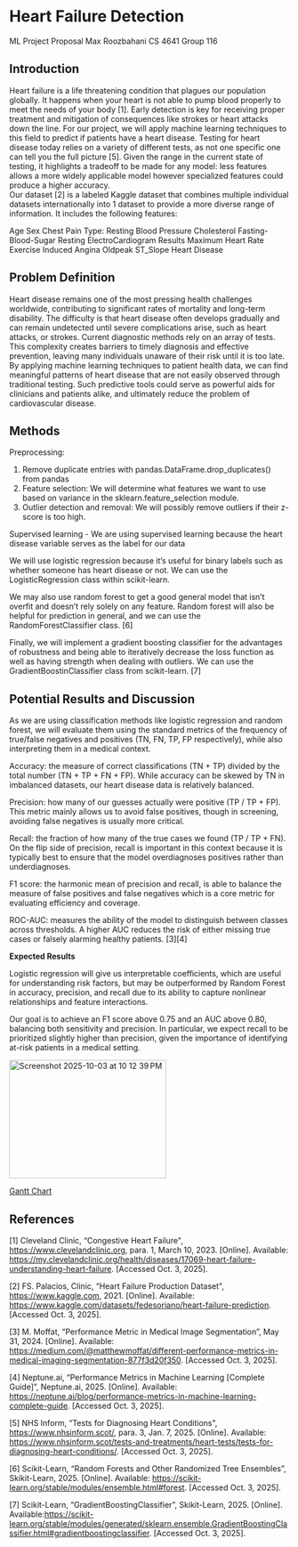 # Heart Failure Detection

ML Project Proposal
Max Roozbahani
CS 4641
Group 116

## Introduction

  Heart failure is a life threatening condition that plagues our population globally. It happens when your heart is not able to pump blood properly to meet the needs of your body [1]. Early detection is key for receiving proper treatment and mitigation of consequences like strokes or heart attacks down the line. For our project, we will apply machine learning techniques to this field to predict if patients have a heart disease. Testing for heart disease today relies on a variety of different tests, as not one specific one can tell you the full picture [5]. Given the range in the current state of testing, it highlights a tradeoff to be made for any model: less features allows a more widely applicable model however specialized features could produce a higher accuracy.  
  Our dataset [2] is a labeled Kaggle dataset that combines multiple individual datasets internationally into 1 dataset to provide a more diverse range of information. It includes the following features:

Age 
Sex
Chest Pain Type:
Resting Blood Pressure
Cholesterol
Fasting-Blood-Sugar
Resting ElectroCardiogram Results
Maximum Heart Rate
Exercise Induced Angina
Oldpeak
ST_Slope
Heart Disease

## Problem Definition

Heart disease remains one of the most pressing health challenges worldwide, contributing to significant rates of mortality and long-term disability. The difficulty is that heart disease often develops gradually and can remain undetected until severe complications arise, such as heart attacks, or strokes. Current diagnostic methods rely on an array of tests. This complexity creates barriers to timely diagnosis and effective prevention, leaving many individuals unaware of their risk until it is too late.
By applying machine learning techniques to patient health data, we can find meaningful patterns of heart disease that are not easily observed through traditional testing. Such predictive tools could serve as powerful aids for clinicians and patients alike, and ultimately reduce the problem of cardiovascular disease.

## Methods

Preprocessing:
  1. Remove duplicate entries with pandas.DataFrame.drop_duplicates() from pandas
  2. Feature selection: We will determine what features we want to use based on variance in the sklearn.feature_selection module.
  3. Outlier detection and removal: We will possibly remove outliers if their z-score is too high.

Supervised learning - We are using supervised learning because the heart disease variable serves as the label for our data

We will use logistic regression because it’s useful for binary labels such as whether someone has heart disease or not. We can use the LogisticRegression class within scikit-learn.

We may also use random forest to get a good general model that isn’t overfit and doesn’t rely solely on any feature. Random forest will also be helpful for prediction in general, and we can use the RandomForestClassifier class. [6]

Finally, we will implement a gradient boosting classifier for the advantages of robustness and being able to iteratively decrease the loss function as well as having strength when dealing with outliers. We can use the GradientBoostinClassifier class from scikit-learn. [7]


## Potential Results and Discussion

As we are using classification methods like logistic regression and random forest, we will evaluate them using the standard metrics of the frequency of true/false negatives and positives (TN, FN, TP, FP respectively), while also interpreting them in a medical context.

Accuracy: the measure of correct classifications (TN + TP) divided by the total number (TN + TP + FN + FP). While accuracy can be skewed by TN in imbalanced datasets, our heart disease data is relatively balanced.

Precision: how many of our guesses actually were positive (TP / TP + FP). This metric mainly allows us to avoid false positives, though in screening, avoiding false negatives is usually more critical.

Recall: the fraction of how many of the true cases we found (TP / TP + FN). On the flip side of precision, recall is important in this context because it is typically best to ensure that the model overdiagnoses positives rather than underdiagnoses. 

F1 score: the harmonic mean of precision and recall, is able to balance the measure of false positives and false negatives which is a core metric for evaluating efficiency and coverage.

ROC-AUC: measures the ability of the model to distinguish between classes across thresholds. A higher AUC reduces the risk of either missing true cases or falsely alarming healthy patients. [3][4]



**Expected Results**

Logistic regression will give us interpretable coefficients, which are useful for understanding risk factors, but may be outperformed by Random Forest in accuracy, precision, and recall due to its ability to capture nonlinear relationships and feature interactions.

Our goal is to achieve an F1 score above 0.75 and an AUC above 0.80, balancing both sensitivity and precision. In particular, we expect recall to be prioritized slightly higher than precision, given the importance of identifying at-risk patients in a medical setting.


<img width="282" height="213" alt="Screenshot 2025-10-03 at 10 12 39 PM" src="https://github.com/user-attachments/assets/b5d9a990-da51-43ed-b1ef-f702c7f3f2d2" />

[Gantt Chart](https://docs.google.com/spreadsheets/d/12L8_VrgD5vhyxSndnmP3nrqRqYoYeFIWrzhPhH9Uay8/edit?usp=sharing)


## References



[1] Cleveland Clinic, “Congestive Heart Failure", https://www.clevelandclinic.org, para. 1, March 10, 2023. [Online]. Available: https://my.clevelandclinic.org/health/diseases/17069-heart-failure-understanding-heart-failure. [Accessed Oct. 3, 2025]. 

[2] FS. Palacios, Clinic, “Heart Failure Production Dataset", https://www.kaggle.com, 2021. [Online]. Available: https://www.kaggle.com/datasets/fedesoriano/heart-failure-prediction. [Accessed Oct. 3, 2025]. 

[3] M. Moffat, “Performance Metric in Medical Image Segmentation”, May 31, 2024. [Online]. Available: https://medium.com/@matthewmoffat/different-performance-metrics-in-medical-imaging-segmentation-877f3d20f350. [Accessed Oct. 3, 2025].

[4] Neptune.ai, “Performance Metrics in Machine Learning [Complete Guide]”, Neptune.ai, 2025. [Online]. Available: https://neptune.ai/blog/performance-metrics-in-machine-learning-complete-guide. [Accessed Oct. 3, 2025]. 

[5] NHS Inform, “Tests for Diagnosing Heart Conditions", https://www.nhsinform.scot/, para. 3, Jan. 7, 2025. [Online]. Available: https://www.nhsinform.scot/tests-and-treatments/heart-tests/tests-for-diagnosing-heart-conditions/. [Accessed Oct. 3, 2025]. 

[6] Scikit-Learn, “Random Forests and Other Randomized Tree Ensembles”, Skikit-Learn, 2025. [Online]. Available: https://scikit-learn.org/stable/modules/ensemble.html#forest. [Accessed Oct. 3, 2025]. 

[7] Scikit-Learn, “GradientBoostingClassifier”, Skikit-Learn, 2025. [Online]. Available:https://scikit-learn.org/stable/modules/generated/sklearn.ensemble.GradientBoostingClassifier.html#gradientboostingclassifier. [Accessed Oct. 3, 2025]. 



